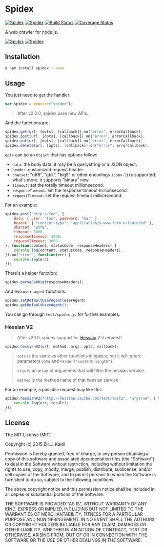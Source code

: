 # Spidex

[![Spidex](http://img.shields.io/npm/v/spidex.svg)](https://www.npmjs.org/package/spidex) [![Spidex](http://img.shields.io/npm/dm/spidex.svg)](https://www.npmjs.org/package/spidex) [![Build Status](https://travis-ci.org/XadillaX/spidex.svg?branch=v2)](https://travis-ci.org/XadillaX/spidex) [![Coverage Status](https://img.shields.io/coveralls/XadillaX/spidex/v2.svg)](https://coveralls.io/r/XadillaX/spidex?branch=v2)

A web crawler for node.js.

[![Spidex](https://nodei.co/npm/spidex.png?downloads=true&downloadRank=true)](https://www.npmjs.org/package/spidex) [![Spidex](https://nodei.co/npm-dl/spidex.png?months=6&height=3)](https://nodei.co/npm-dl/spidex.png?months=6&height=3)

## Installation

```sh
$ npm install spidex --save
```

## Usage

You just need to get the handler:

```javascript
var spidex = require("spidex");
```

> After v2.0.0, spidex uses new APIs.

And the functions are:

```javascript
spidex.get(url, [opts], [callback]).on("error", errorCallback);
spidex.post(url, [opts], [callback]).on("error", errorCallback);
spidex.put(url, [opts], [callback]).on("error", errorCallback);
spidex.delete(url, [opts], [callback]).on("error", errorCallback);
```

`opts` can be an `Object` that has options follow:

+ `data`: the body data. it may be a querystring or a JSON object.
+ `header`: customized request header.
+ `charset`: "utf8", "gbk", "big5" or other encodings `iconv-lite` supported. what's more, it supports "binary" now.
+ `timeout`: set the totally timeout millionsecond.
+ `responseTimeout`: set the response timeout millionsecond.
+ `requestTimeout`: set the request timeout millionsecond.

For an example:

```javascript
spidex.post("http://foo", {
    data: { user: "foo", password: "bar" },
    header: { "content-type": "application/x-www-form-urlencoded" },
    charset: "utf8",
    timeout: 5000,
    responseTimeout: 3000,
    requestTimeout: 3000
}, function(content, statusCode, responseHeaders) {
    console.log(content, statusCode, responseHeaders);
}).on("error", function(err) {
    console.log(err);
});
```

There's a helper function:

```javascript
spidex.parseCookie(responseHeaders);
```

And two `user-agent` functions:

```javascript
spidex.setDefaultUserAgent(userAgent);
spidex.getDefaultUserAgent();
```

You can go through `test/spidex.js` for further examples.

### Hessian V2

> After v2.1.0, spidex support for [Hessian](http://hessian.caucho.com/) 2.0 request!

```javascript
spidex.hessianV2(url, method, args, opts, callback);
```

> `opts` is the same as other functions in spidex, but it will ignore parameters 
> `data` and `header["content-length"]`.
>
> `args` is an array of arguments that will fill in the hessian service.
>
> `method` is the method name of that hessian service.

For an example, a possible request may like this:

```javascript
spidex.hessianV2("http://hessian.caucho.com/test/test2", "argTrue", [ true ], function(err, result) {
    console.log(err, result);
});
```

## License

The MIT License (MIT)

Copyright (c) 2015 ZHU, Kaidi

Permission is hereby granted, free of charge, to any person obtaining a copy of
this software and associated documentation files (the "Software"), to deal in
the Software without restriction, including without limitation the rights to
use, copy, modify, merge, publish, distribute, sublicense, and/or sell copies of
the Software, and to permit persons to whom the Software is furnished to do so,
subject to the following conditions:

The above copyright notice and this permission notice shall be included in all
copies or substantial portions of the Software.

THE SOFTWARE IS PROVIDED "AS IS", WITHOUT WARRANTY OF ANY KIND, EXPRESS OR
IMPLIED, INCLUDING BUT NOT LIMITED TO THE WARRANTIES OF MERCHANTABILITY, FITNESS
FOR A PARTICULAR PURPOSE AND NONINFRINGEMENT. IN NO EVENT SHALL THE AUTHORS OR
COPYRIGHT HOLDERS BE LIABLE FOR ANY CLAIM, DAMAGES OR OTHER LIABILITY, WHETHER
IN AN ACTION OF CONTRACT, TORT OR OTHERWISE, ARISING FROM, OUT OF OR IN
CONNECTION WITH THE SOFTWARE OR THE USE OR OTHER DEALINGS IN THE SOFTWARE.
